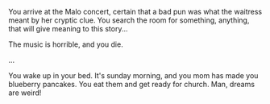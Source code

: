 You arrive at the Malo concert, certain that a bad pun was what the waitress meant by her cryptic clue.
You search the room for something, anything, that will give meaning to this story...

The music is horrible, and you die.

...

You wake up in your bed. It's sunday morning, and you mom has made you blueberry pancakes.
You eat them and get ready for church.
Man, dreams are weird! 